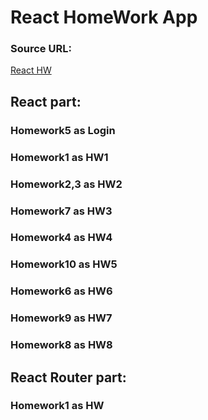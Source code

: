 <h1>React HomeWork App</h1>

<h3>Source URL:</h3>

[React HW](http://tutorial.haochuan.io/part11/homework-1.html)

<h2>React part:</h2>

<h3>Homework5 as Login</h3>
<h3>Homework1 as HW1</h3>
<h3>Homework2,3 as HW2</h3>
<h3>Homework7 as HW3</h3>
<h3>Homework4 as HW4</h3>
<h3>Homework10 as HW5</h3>
<h3>Homework6 as HW6</h3>
<h3>Homework9 as HW7</h3>
<h3>Homework8 as HW8</h3>

<h2>React Router part:</h2>

<h3>Homework1 as HW</h3>